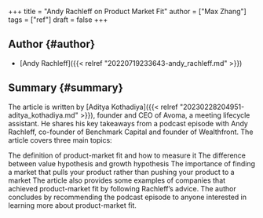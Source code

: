 +++
title = "Andy Rachleff on Product Market Fit"
author = ["Max Zhang"]
tags = ["ref"]
draft = false
+++

## Author {#author}

-   [Andy Rachleff]({{< relref "20220719233643-andy_rachleff.md" >}})


## Summary {#summary}

The article is written by [Aditya Kothadiya]({{< relref "20230228204951-aditya_kothadiya.md" >}}), founder and CEO of Avoma, a meeting lifecycle assistant. He shares his key takeaways from a podcast episode with Andy Rachleff, co-founder of Benchmark Capital and founder of Wealthfront. The article covers three main topics:

The definition of product-market fit and how to measure it
The difference between value hypothesis and growth hypothesis
The importance of finding a market that pulls your product rather than pushing your product to a market
The article also provides some examples of companies that achieved product-market fit by following Rachleff’s advice. The author concludes by recommending the podcast episode to anyone interested in learning more about product-market fit.
